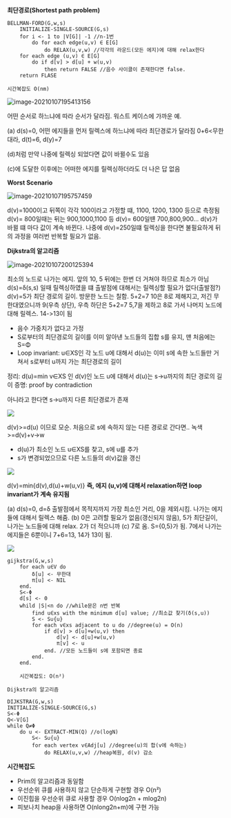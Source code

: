 **최단경로(Shortest path problem)**

```
BELLMAN-FORD(G,w,s)
	INITIALIZE-SINGLE-SOURCE(G,s)
	for i <- 1 to |V[G]| -1 //n-1번
		do for each edge(u,v) ∈ E[G]
			do RELAX(u,v,w) //각각의 라운드(모든 에지)에 대해 relax한다
	for each edge (u,v) ∈ E[G]
		do if d[v] > d[u] + w(u,v)
			then return FALSE //음수 사이클이 존재한다면 false.
	return FLASE
	
시간복잡도 O(nm)
```

![image-20210107195413156](C:\Users\Administer\AppData\Roaming\Typora\typora-user-images\image-20210107195413156.png)

어떤 순서로 하느냐에 따라 순서가 달라짐. 워스트 케이스에 가까운 예.

(a) d(s)=0, 어떤 에지들을 먼저 릴렉스에 하느냐에 따라 최단경로가 달라짐
0+6<무한대라, d(t)=6, d(y)=7

(d)처럼 만약 나중에 릴렉싱 되었다면 값이 바뀔수도 있음

(c)에 도달한 이후에는 어떠한 에지를 릴렉싱하더라도 더 나은 답 없음

**Worst Scenario**

![image-20210107195757459](C:\Users\Administer\AppData\Roaming\Typora\typora-user-images\image-20210107195757459.png)

d(v)=1000이고 뒤쪽이 각각 100이라고 가정할 떄, 1100, 1200, 1300 등으로 측정됨
d(v)= 800일때는 뒤는 900,1000,1100 등
d(v)= 600일떈 700,800,900...
d(v)가 바뀔 떄 마다 값이 계속 바뀐다.
나중에 d(v)=250일떄 릴렉싱을 한다면 불필요하게 뒤의 과정을 여러번 반복할 필요가 없음.

**Dijkstra의 알고리즘**

![image-20210107200125394](C:\Users\Administer\AppData\Roaming\Typora\typora-user-images\image-20210107200125394.png)

최소의 노드로 나가는 에지. 앞의 10, 5 뒤에는 한번 더 거쳐야 하므로 최소가 아님
d(s)=δ(s,s) 일때 릴렉싱하였을 떄 출발점에 대해서는 릴렉싱할 필요가 없다(출발점?)
d(v)=5가 최단 경로의 길이. 방문한 노드는 칠함. 5+2=7
10은 8로 제해지고, 저긴 무한대였으니까 9(우측 상단), 우측 하단은 5+2=7
5,7을 제하고 8로 가서 나머지 노드에 대해 릴렉스. 14->13이 됨

- 음수 가중치가 없다고 가정
- S로부터의 최단경로의 길이를 이미 알아낸 노드들의 집합 s를 유지, 맨 처음에는 S=Φ
- Loop invariant: u∈XS인 각 노드 u에 대해서 d(u)는 이미 s에 속한 노드들만 거쳐서 s로부터 u까지 가는 최단경로의 길이

정리: d(u)=min v∈XS 인 d(v)인 노드 u에 대해서 d(u)는 s->u까지의 최단 경로의 길이
증명: proof by contradiction

아니라고 한다면 s->u까지 다른 최단경로가 존재

![](C:\Users\Administer\Desktop\short2-6.PNG)

d(v)>=d(u) 이므로 모순.
처음으로 s에 속하지 않는 다른 경로로 간다면.. 녹색>=d(v)+v->w

- d(u)가 최소인 노드 u∈XS를 찾고, s에 u를 추가
- s가 변경되었으므로 다른 노드들의 d(v)값을 갱신

![](C:\Users\Administer\Desktop\short2-8.PNG)

d(v)=min{d(v),d(u)+w(u,v)} 
**즉, 에지 (u,v)에 대해서 relaxation하면 loop invariant가 계속 유지됨**



(a) d(s)=0, d=δ 출발점에서 목적지까지 가장 최소인 거리, 0을 제외시킴. 나가는 에지들에 대해서 릴렉스 해줌.
(b) 0은 고려할 필요가 없음(갱신되지 않음), 5가 최단길이, 나가는 노드들에 대해 relax. 2가 더 적으니까
(c) 7로 옴. S={0,5}가 됨. 7에서 나가는 에지들은 6뿐이니 7+6=13, 14가 13이 됨.

![](C:\Users\Administer\Desktop\short2-9.PNG)

```
gijkstra(G,w,s)
	for each u∈V do
		δ[u] <- 무한대
		π[u] <- NIL
	end.
	S<-Φ
	d[s] <- 0
	whild |S|<n do //while문은 n번 반복
		find u∈xs with the minimum d[u] value; //최소값 찾기(δ(s,u))
		S <- S∪{u}
		for each v∈xs adjacent to u do //degree(u) = O(n)
			if d[v] > d[u]+w(u,v) then
				d[v] <- d[u]+w(u,v)
				π[v] <- u
			end. //모든 노드들이 s에 포함되면 종료
		end.
	end.
	
	시간복잡도: O(n²)
```

```
Dijkstra의 알고리즘

DIJKSTRA(G,w,s)
INITIALIZE-SINGLE-SOURCE(G,s)
S<-Φ
Q<-V[G]
while Q≠Φ
	do u <- EXTRACT-MIN(Q) //o(logN)
		S<- S∪{u}
		for each vertex v∈Adj[u] //degree(u)의 합(v에 속하는)
			do RELAX(u,v,w) //heap복원, d(v) 감소
```

**시간복잡도**

- Prim의 알고리즘과 동일함
- 우선순위 큐를 사용하지 않고 단순하게 구현할 경우 O(n²)
- 이진힙을 우선순위 큐로 사용할 경우 O(nlog2n + mlog2n)
- 피보나치 heap을 사용하면 O(nlong2n+m)에 구현 가능